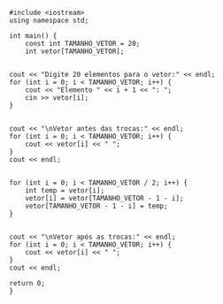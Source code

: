     #include <iostream>
    using namespace std;
    
    int main() {
        const int TAMANHO_VETOR = 20;
        int vetor[TAMANHO_VETOR];

    
    cout << "Digite 20 elementos para o vetor:" << endl;
    for (int i = 0; i < TAMANHO_VETOR; i++) {
        cout << "Elemento " << i + 1 << ": ";
        cin >> vetor[i];
    }

    
    cout << "\nVetor antes das trocas:" << endl;
    for (int i = 0; i < TAMANHO_VETOR; i++) {
        cout << vetor[i] << " ";
    }
    cout << endl;

    
    for (int i = 0; i < TAMANHO_VETOR / 2; i++) {
        int temp = vetor[i];
        vetor[i] = vetor[TAMANHO_VETOR - 1 - i];
        vetor[TAMANHO_VETOR - 1 - i] = temp;
    }

    
    cout << "\nVetor após as trocas:" << endl;
    for (int i = 0; i < TAMANHO_VETOR; i++) {
        cout << vetor[i] << " ";
    }
    cout << endl;

    return 0;
    }
